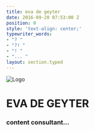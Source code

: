 ```yaml
---
title: eva de geyter
date: 2016-09-20 07:53:00 Z
position: 0
style: 'text-align: center;'
typewriter_words:
- "? "
- "?! "
- "! "
- "... "
layout: section.typed
---
```


![Logo](/uploads/Eva-De-Geyter_logo_blauw.png)
# EVA DE GEYTER
### content consultant<span id="typed">...</span>